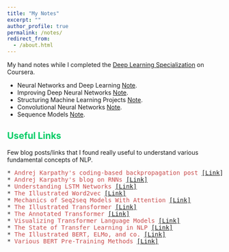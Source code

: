 ```yaml
---
title: "My Notes"
excerpt: ""
author_profile: true
permalink: /notes/
redirect_from: 
  - /about.html
---
```

My hand notes while I completed the <a href="https://www.coursera.org/specializations/deep-learning">Deep Learning Specialization</a> on Coursera.
  
 * Neural Networks and Deep Learning <a href="https://drive.google.com/file/d/1P6iF2SFhkT9jWwTU431mN644HGYcQdpu/view?usp=sharing">Note</a>.
 * Improving Deep Neural Networks  <a href="https://drive.google.com/file/d/1P6iF2SFhkT9jWwTU431mN644HGYcQdpu/view?usp=sharing">Note</a>.
 * Structuring Machine Learning Projects <a href="https://drive.google.com/file/d/1P6iF2SFhkT9jWwTU431mN644HGYcQdpu/view?usp=sharing">Note</a>.
 * Convolutional Neural Networks <a href="https://drive.google.com/file/d/1bCqlppOAW270Q4ZEv3lI6uw0-Zs1BI23/view?usp=sharing">Note</a>.
 * Sequence Models <a href="https://drive.google.com/file/d/14o0ptgBZw8sdzFXg35NqEL5Ar8KrN3_L/view?usp=sharing">Note</a>.


## <font color="#00cc66"> Useful Links </font>
Few blog posts/links that I found really useful to understand various fundamental concepts of NLP.
<pre>
* <span style="color:rgb(201, 76, 76)">Andrej Karpathy's coding-based backpropagation post</span> <a href="http://karpathy.github.io/neuralnets/">[Link]</a>
* <span style="color:rgb(201, 76, 76)">Andrej Karpathy's blog on RNNs</span> <a href="http://karpathy.github.io/2015/05/21/rnn-effectiveness/">[Link]</a>
* <span style="color:rgb(201, 76, 76)">Understanding LSTM Networks</span> <a href="http://colah.github.io/posts/2015-08-Understanding-LSTMs/">[Link]</a>
* <span style="color:rgb(201, 76, 76)">The Illustrated Word2vec</span> <a href="https://jalammar.github.io/illustrated-word2vec/">[Link]</a>
* <span style="color:rgb(201, 76, 76)">Mechanics of Seq2seq Models With Attention</span> <a href="https://jalammar.github.io/visualizing-neural-machine-translation-mechanics-of-seq2seq-models-with-attention/">[Link]</a>
* <span style="color:rgb(201, 76, 76)">The Illustrated Transformer</span> <a href="https://jalammar.github.io/illustrated-transformer/">[Link]</a>
* <span style="color:rgb(201, 76, 76)">The Annotated Transformer</span> <a href="http://nlp.seas.harvard.edu/annotated-transformer/">[Link]</a>
* <span style="color:rgb(201, 76, 76)">Visualizing Transformer Language Models</span> <a href="https://jalammar.github.io/illustrated-gpt2/">[Link]</a>
* <span style="color:rgb(201, 76, 76)">The State of Transfer Learning in NLP</span> <a href="https://www.ruder.io/state-of-transfer-learning-in-nlp/">[Link]</a>
* <span style="color:rgb(201, 76, 76)">The Illustrated BERT, ELMo, and co.</span> <a href="https://jalammar.github.io/illustrated-bert/">[Link]</a>
* <span style="color:rgb(201, 76, 76)">Various BERT Pre-Training Methods</span> <a href="https://medium.com/analytics-vidhya/an-overview-of-the-various-bert-pre-training-methods-c365512342d8">[Link]</a>
</pre>

  
